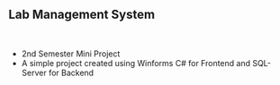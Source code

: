 ## Lab Management System
<br>
<ul>
  <li>2nd Semester Mini Project</li>
  <li>A simple project created using Winforms C# for Frontend and SQL-Server for Backend</li>
</ul>
